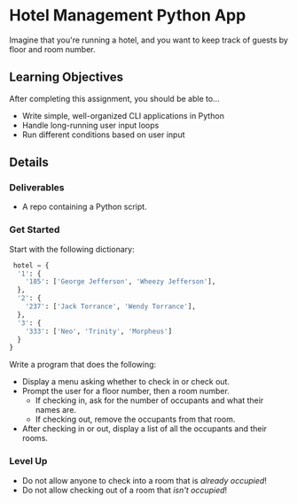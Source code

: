 # Hotel Management Python App

Imagine that you're running a hotel, and you want to keep track of guests by floor and room number.

## Learning Objectives

After completing this assignment, you should be able to...

* Write simple, well-organized CLI applications in Python
* Handle long-running user input loops
* Run different conditions based on user input

## Details

### Deliverables

* A repo containing a Python script.

### Get Started

Start with the following dictionary:

```python
 hotel = {
  '1': {
    '185': ['George Jefferson', 'Wheezy Jefferson'],
  },
  '2': {
    '237': ['Jack Torrance', 'Wendy Torrance'],
  },
  '3': {
    '333': ['Neo', 'Trinity', 'Morpheus']
  }
}
```

Write a program that does the following:

* Display a menu asking whether to check in or check out.
* Prompt the user for a floor number, then a room number.
  * If checking in, ask for the number of occupants and what their names are.
  * If checking out, remove the occupants from that room.
* After checking in or out, display a list of all the occupants and their rooms.

### Level Up

* Do not allow anyone to check into a room that is _already occupied_!
* Do not allow checking out of a room that _isn't occupied_!

